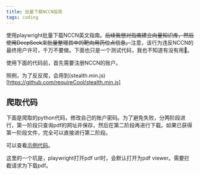 ```yaml
---
title: 批量下载NCCN指南
tags: coding
---
```


使用playwright批量下载NCCN英文指南。~~后续我想对指南建立向量知识库，然后使用DeepSeek来批量整理其中的靶向用药位点信息。~~注意，该行为违反NCCN的最终用户许可，千万不要做。下面也只是一个测试代码，我也不知道有没有用🤪。

使用下面的代码前，首先需要注册NCCN的账户。

照例，为了反反爬，会用到(stealth.min.js)[https://github.com/requireCool/stealth.min.js]

## 爬取代码

下面是爬取的python代码，修改自己的账户密码。为了避免失败，分两阶段进行，第一阶段只查询pdf的网址并保存，然后在第二阶段再进行下载。如果已获得第一阶段文件，完全可以直接进行第二阶段。

可以查看[示例代码](https://github.com/pzweuj/practice/blob/master/python/NCCN/nccn_batch_download.py)。

这里的一个坑是，playwright打开pdf url时，会默认打开为pdf viewer。需要拦截请求为下载pdf。
